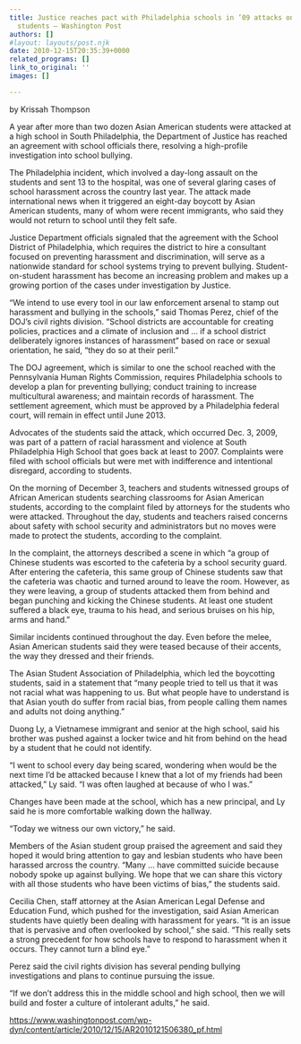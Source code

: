 ```yaml
---
title: Justice reaches pact with Philadelphia schools in ’09 attacks on Asian American
  students – Washington Post
authors: []
#layout: layouts/post.njk
date: 2010-12-15T20:35:39+0000
related_programs: []
link_to_original: ''
images: []

---
```

by Krissah Thompson

A year after more than two dozen Asian American students were attacked at a high school in South Philadelphia, the Department of Justice has reached an agreement with school officials there, resolving a high-profile investigation into school bullying.

The Philadelphia incident, which involved a day-long assault on the students and sent 13 to the hospital, was one of several glaring cases of school harassment across the country last year. The attack made international news when it triggered an eight-day boycott by Asian American students, many of whom were recent immigrants, who said they would not return to school until they felt safe.

Justice Department officials signaled that the agreement with the School District of Philadelphia, which requires the district to hire a consultant focused on preventing harassment and discrimination, will serve as a nationwide standard for school systems trying to prevent bullying. Student-on-student harassment has become an increasing problem and makes up a growing portion of the cases under investigation by Justice.

“We intend to use every tool in our law enforcement arsenal to stamp out harassment and bullying in the schools,” said Thomas Perez, chief of the DOJ’s civil rights division. “School districts are accountable for creating policies, practices and a climate of inclusion and … if a school district deliberately ignores instances of harassment” based on race or sexual orientation, he said, “they do so at their peril.”

The DOJ agreement, which is similar to one the school reached with the Pennsylvania Human Rights Commission, requires Philadelphia schools to develop a plan for preventing bullying; conduct training to increase multicultural awareness; and maintain records of harassment. The settlement agreement, which must be approved by a Philadelphia federal court, will remain in effect until June 2013.

Advocates of the students said the attack, which occurred Dec. 3, 2009, was part of a pattern of racial harassment and violence at South Philadelphia High School that goes back at least to 2007. Complaints were filed with school officials but were met with indifference and intentional disregard, according to students.

On the morning of December 3, teachers and students witnessed groups of African American students searching classrooms for Asian American students, according to the complaint filed by attorneys for the students who were attacked. Throughout the day, students and teachers raised concerns about safety with school security and administrators but no moves were made to protect the students, according to the complaint.

In the complaint, the attorneys described a scene in which “a group of Chinese students was escorted to the cafeteria by a school security guard. After entering the cafeteria, this same group of Chinese students saw that the cafeteria was chaotic and turned around to leave the room. However, as they were leaving, a group of students attacked them from behind and began punching and kicking the Chinese students. At least one student suffered a black eye, trauma to his head, and serious bruises on his hip, arms and hand.”

Similar incidents continued throughout the day. Even before the melee, Asian American students said they were teased because of their accents, the way they dressed and their friends.

The Asian Student Association of Philadelphia, which led the boycotting students, said in a statement that “many people tried to tell us that it was not racial what was happening to us. But what people have to understand is that Asian youth do suffer from racial bias, from people calling them names and adults not doing anything.”

Duong Ly, a Vietnamese immigrant and senior at the high school, said his brother was pushed against a locker twice and hit from behind on the head by a student that he could not identify.

“I went to school every day being scared, wondering when would be the next time I’d be attacked because I knew that a lot of my friends had been attacked,” Ly said. “I was often laughed at because of who I was.”

Changes have been made at the school, which has a new principal, and Ly said he is more comfortable walking down the hallway.

“Today we witness our own victory,” he said.

Members of the Asian student group praised the agreement and said they hoped it would bring attention to gay and lesbian students who have been harassed arcross the country. “Many … have committed suicide because nobody spoke up against bullying. We hope that we can share this victory with all those students who have been victims of bias,” the students said.

Cecilia Chen, staff attorney at the Asian American Legal Defense and Education Fund, which pushed for the investigation, said Asian American students have quietly been dealing with harassment for years. “It is an issue that is pervasive and often overlooked by school,” she said. “This really sets a strong precedent for how schools have to respond to harassment when it occurs. They cannot turn a blind eye.”

Perez said the civil rights division has several pending bullying investigations and plans to continue pursuing the issue.

“If we don’t address this in the middle school and high school, then we will build and foster a culture of intolerant adults,” he said.

<https://www.washingtonpost.com/wp-dyn/content/article/2010/12/15/AR2010121506380_pf.html>